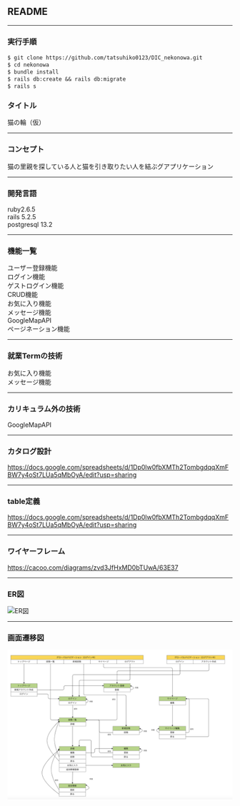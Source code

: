 ## README
___
### 実行手順
```
$ git clone https://github.com/tatsuhiko0123/DIC_nekonowa.git 
$ cd nekonowa
$ bundle install
$ rails db:create && rails db:migrate
$ rails s
```
### タイトル
猫の輪（仮）
___
### コンセプト
猫の里親を探している人と猫を引き取りたい人を結ぶグアプリケーション
___
### 開発言語
ruby2.6.5<br>
rails 5.2.5<br>
postgresql 13.2<br>
___
### 機能一覧
ユーザー登録機能<br>
ログイン機能<br>
ゲストログイン機能<br>
CRUD機能<br>
お気に入り機能<br>
メッセージ機能<br>
GoogleMapAPI<br>
ページネーション機能<br>
___
### 就業Termの技術
お気に入り機能<br>
メッセージ機能<br>
___
### カリキュラム外の技術
GoogleMapAPI<br>
___
### カタログ設計
https://docs.google.com/spreadsheets/d/1Dp0lw0fbXMTh2TombgdqqXmFBW7y4oSt7LUa5qMbOyA/edit?usp=sharing
___
### table定義
https://docs.google.com/spreadsheets/d/1Dp0lw0fbXMTh2TombgdqqXmFBW7y4oSt7LUa5qMbOyA/edit?usp=sharing
___
### ワイヤーフレーム
https://cacoo.com/diagrams/zvd3JfHxMD0bTUwA/63E37
___
### ER図
![ER図](public/images/ER図.png)
___
### 画面遷移図
![画面遷移図](public/images/画面遷移図.png)